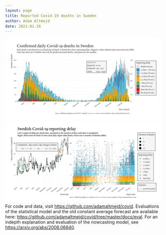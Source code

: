 ```yaml
---
layout: page
title: Reported Covid-19 deaths in Sweden
author: Adam Altmejd
date: 2021-01-26
---
```


![Graph of Swedish Covid-19 deaths with reporting delay.](deaths_lag_sweden_2021-01-26.png "Swedish Covid-19 deaths.")
![Graph of Swedish Covid-19 reporting delay in daily deaths.](lag_trend_sweden_2021-01-26.png "Trend in Swedish Covid-19 mortality reporting delay.")
For code and data, visit <https://github.com/adamaltmejd/covid>.
Evaluations of the statistical model and the old constant average forecast are available here: <https://github.com/adamaltmejd/covid/tree/master/docs/eval>.
For an indepth explanation and evaluation of the nowcasting model, see <https://arxiv.org/abs/2006.06840>.
